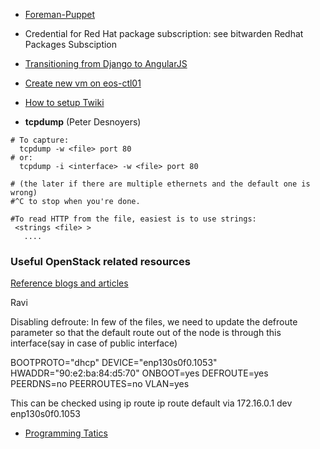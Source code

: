 
* [Foreman-Puppet](clusters/Foreman-Puppet.html)
* Credential for Red Hat package subscription: see bitwarden Redhat Packages Subsciption
  
* [Transitioning from Django to AngularJS](trainings/Transitioning-from-Djando-to-AngularJS.html) 
 
* [Create new vm on eos-ctl01](trainings/Create-new-vm-on-eos-ctl01.html)

* [How to setup Twiki](trainings/How-to-setup-Twiki.html)

* **tcpdump**  (Peter Desnoyers)
```
# To capture:
  tcpdump -w <file> port 80
# or:
  tcpdump -i <interface> -w <file> port 80

# (the later if there are multiple ethernets and the default one is wrong)
#^C to stop when you're done.

#To read HTTP from the file, easiest is to use strings:
 <strings <file> >
   ....
```

### Useful OpenStack related resources
[Reference blogs and articles](../Reference-blogs-and-articles.html)

Ravi

Disabling defroute:
In few of the files, we need to update the defroute parameter so that the default route out of the node is through this interface(say in case of public interface)

BOOTPROTO="dhcp"
DEVICE="enp130s0f0.1053"
HWADDR="90:e2:ba:84:d5:70"
ONBOOT=yes
DEFROUTE=yes
PEERDNS=no
PEERROUTES=no
VLAN=yes

This can be checked using ip route
 ip route
default via 172.16.0.1 dev enp130s0f0.1053 

* [Programming Tatics](../Programming-Tatics.html)
